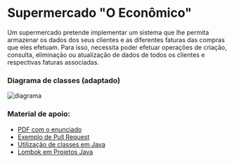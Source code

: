 # Supermercado "O Econômico"
Um supermercado pretende implementar um sistema que lhe permita armazenar os dados dos seus clientes e as diferentes faturas das compras que eles efetuam. Para
isso, necessita poder efetuar operações de criação, consulta, eliminação ou atualização de dados de todos os clientes e respectivas faturas associadas.

### Diagrama de classes (adaptado)
![diagrama](https://user-images.githubusercontent.com/70298438/158505653-eff7f0d9-9d3d-4089-9113-91289530482d.jpeg)

### Material de apoio:
- [PDF com o enunciado](https://drive.google.com/file/d/1FAeCq3fpPcaXyBgWIcBqHfQG7vSpUah7/view)
- [Exemplo de Pull Request](https://github.com/aprenda-git/pull-request)
- [Utilização de classes em Java](https://www.devmedia.com.br/java-declaracao-e-utilizacao-de-classes/38374)
- [Lombok em Projetos Java](https://receitasdecodigo.com.br/java/como-usar-o-lombok-em-projetos-java)
